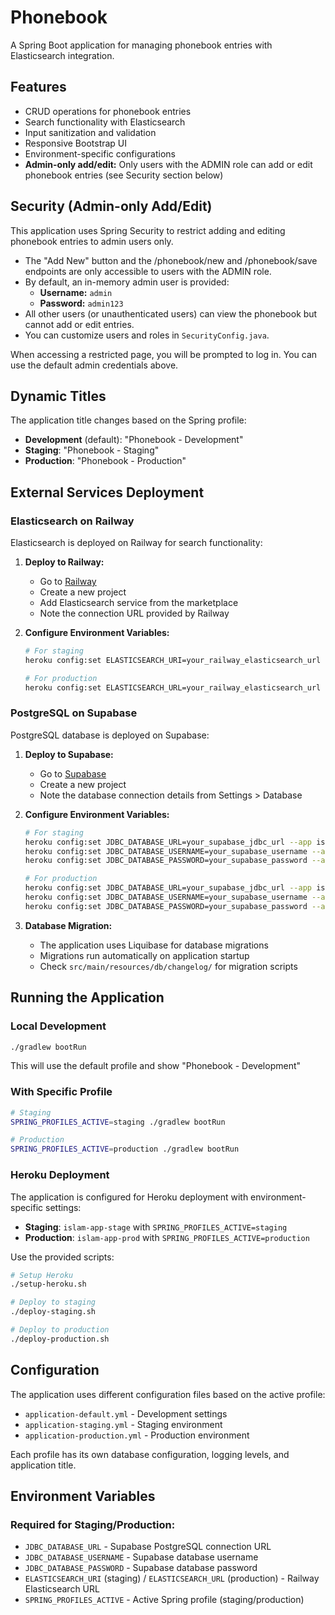 # Phonebook

A Spring Boot application for managing phonebook entries with Elasticsearch integration.

## Features

- CRUD operations for phonebook entries
- Search functionality with Elasticsearch
- Input sanitization and validation
- Responsive Bootstrap UI
- Environment-specific configurations
- **Admin-only add/edit:** Only users with the ADMIN role can add or edit phonebook entries (see Security section below)

## Security (Admin-only Add/Edit)

This application uses Spring Security to restrict adding and editing phonebook entries to admin users only.

- The "Add New" button and the /phonebook/new and /phonebook/save endpoints are only accessible to users with the ADMIN role.
- By default, an in-memory admin user is provided:
  - **Username:** `admin`
  - **Password:** `admin123`
- All other users (or unauthenticated users) can view the phonebook but cannot add or edit entries.
- You can customize users and roles in `SecurityConfig.java`.

When accessing a restricted page, you will be prompted to log in. You can use the default admin credentials above.

## Dynamic Titles

The application title changes based on the Spring profile:

- **Development** (default): "Phonebook - Development"
- **Staging**: "Phonebook - Staging"
- **Production**: "Phonebook - Production"

## External Services Deployment

### Elasticsearch on Railway

Elasticsearch is deployed on Railway for search functionality:

1. **Deploy to Railway:**

   - Go to [Railway](https://railway.app/)
   - Create a new project
   - Add Elasticsearch service from the marketplace
   - Note the connection URL provided by Railway

2. **Configure Environment Variables:**

   ```bash
   # For staging
   heroku config:set ELASTICSEARCH_URI=your_railway_elasticsearch_url --app islam-app-stage

   # For production
   heroku config:set ELASTICSEARCH_URL=your_railway_elasticsearch_url --app islam-app-prod
   ```

### PostgreSQL on Supabase

PostgreSQL database is deployed on Supabase:

1. **Deploy to Supabase:**

   - Go to [Supabase](https://supabase.com/)
   - Create a new project
   - Note the database connection details from Settings > Database

2. **Configure Environment Variables:**

   ```bash
   # For staging
   heroku config:set JDBC_DATABASE_URL=your_supabase_jdbc_url --app islam-app-stage
   heroku config:set JDBC_DATABASE_USERNAME=your_supabase_username --app islam-app-stage
   heroku config:set JDBC_DATABASE_PASSWORD=your_supabase_password --app islam-app-stage

   # For production
   heroku config:set JDBC_DATABASE_URL=your_supabase_jdbc_url --app islam-app-prod
   heroku config:set JDBC_DATABASE_USERNAME=your_supabase_username --app islam-app-prod
   heroku config:set JDBC_DATABASE_PASSWORD=your_supabase_password --app islam-app-prod
   ```

3. **Database Migration:**
   - The application uses Liquibase for database migrations
   - Migrations run automatically on application startup
   - Check `src/main/resources/db/changelog/` for migration scripts

## Running the Application

### Local Development

```bash
./gradlew bootRun
```

This will use the default profile and show "Phonebook - Development"

### With Specific Profile

```bash
# Staging
SPRING_PROFILES_ACTIVE=staging ./gradlew bootRun

# Production
SPRING_PROFILES_ACTIVE=production ./gradlew bootRun
```

### Heroku Deployment

The application is configured for Heroku deployment with environment-specific settings:

- **Staging**: `islam-app-stage` with `SPRING_PROFILES_ACTIVE=staging`
- **Production**: `islam-app-prod` with `SPRING_PROFILES_ACTIVE=production`

Use the provided scripts:

```bash
# Setup Heroku
./setup-heroku.sh

# Deploy to staging
./deploy-staging.sh

# Deploy to production
./deploy-production.sh
```

## Configuration

The application uses different configuration files based on the active profile:

- `application-default.yml` - Development settings
- `application-staging.yml` - Staging environment
- `application-production.yml` - Production environment

Each profile has its own database configuration, logging levels, and application title.

## Environment Variables

### Required for Staging/Production:

- `JDBC_DATABASE_URL` - Supabase PostgreSQL connection URL
- `JDBC_DATABASE_USERNAME` - Supabase database username
- `JDBC_DATABASE_PASSWORD` - Supabase database password
- `ELASTICSEARCH_URI` (staging) / `ELASTICSEARCH_URL` (production) - Railway Elasticsearch URL
- `SPRING_PROFILES_ACTIVE` - Active Spring profile (staging/production)
